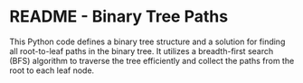 # README - Binary Tree Paths

This Python code defines a binary tree structure and a solution for finding all root-to-leaf paths in the binary tree. It utilizes a breadth-first search (BFS) algorithm to traverse the tree efficiently and collect the paths from the root to each leaf node.
